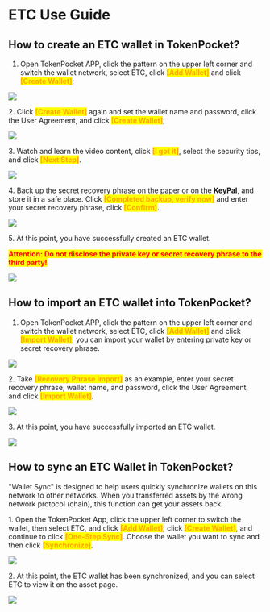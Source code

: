 # ETC Use Guide

## **How to create an ETC wallet in TokenPocket?**

1. Open TokenPocket APP, click the pattern on the upper left corner and switch the wallet network, select ETC, click <mark style="color:orange;">**\[Add Wallet]**</mark> and click <mark style="color:orange;">**\[Create Wallet]**</mark>;

![](<../../.gitbook/assets/ETC EN1.png>)

2\. Click <mark style="color:orange;">**\[Create Wallet]**</mark> again and set the wallet name and password, click the User Agreement, and click <mark style="color:orange;">**\[Create Wallet]**</mark>;

![](<../../.gitbook/assets/ETC EN 2.png>)

3\. Watch and learn the video content, click <mark style="color:orange;">**\[I got it]**</mark>, select the security tips, and click <mark style="color:orange;">**\[Next Step]**</mark>.&#x20;

![](<../../.gitbook/assets/ho en3.png>)

4\. Back up the secret recovery phrase on the paper or on the [**KeyPal**](https://www.keypal.pro/en/), and store it in a safe place. Click <mark style="color:orange;">**\[Completed backup, verify now]**</mark> and enter your secret recovery phrase, click <mark style="color:orange;">**\[Confirm]**</mark>.&#x20;

![](<../../.gitbook/assets/ho en4.png>)

5\. At this point, you have successfully created an ETC wallet.

<mark style="color:red;">**Attention: Do not disclose the private key or secret recovery phrase to the third party!**</mark>

![](<../../.gitbook/assets/ETC EN 5 (1).png>)

## **How to import an ETC wallet into TokenPocket?**

1. Open TokenPocket APP, click the pattern on the upper left corner and switch the wallet network, select ETC, click <mark style="color:orange;">**\[Add Wallet]**</mark> and click <mark style="color:orange;">**\[Import Wallet]**</mark>; you can import your wallet by entering private key or secret recovery phrase.

![](<../../.gitbook/assets/ETC EN 6.png>)

2\. Take <mark style="color:orange;">**\[Recovery Phrase import]**</mark> as an example, enter your secret recovery phrase, wallet name, and password, click the User Agreement, and click <mark style="color:orange;">**\[Import Wallet]**</mark>.&#x20;

![](<../../.gitbook/assets/ho en7.png>)

3\. At this point, you have successfully imported an ETC wallet.​​

![](<../../.gitbook/assets/ETC EN 5 (1).png>)

## **How to sync an ETC Wallet in TokenPocket?**

"Wallet Sync" is designed to help users quickly synchronize wallets on this network to other networks. When you transferred assets by the wrong network protocol (chain), this function can get your assets back.

&#x20;

1\. Open the TokenPocket App, click the upper left corner to switch the wallet, then select ETC, and click <mark style="color:orange;">**\[Add Wallet]**</mark>; click <mark style="color:orange;">**\[Create Wallet]**</mark>, and continue to click <mark style="color:orange;">**\[One-Step Sync]**</mark>. Choose the wallet you want to sync and then click <mark style="color:orange;">**\[Synchronize]**</mark>.

![](<../../.gitbook/assets/ho en9.png>)

2\. At this point, the ETC wallet has been synchronized, and you can select ETC to view it on the asset page.

![](<../../.gitbook/assets/ETC EN 10.png>)
